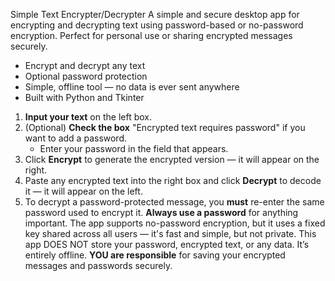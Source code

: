 Simple Text Encrypter/Decrypter
A simple and secure desktop app for encrypting and decrypting text using password-based or no-password encryption. Perfect for personal use or sharing encrypted messages securely.
- Encrypt and decrypt any text
- Optional password protection
- Simple, offline tool — no data is ever sent anywhere
- Built with Python and Tkinter
1. **Input your text** on the left box.
2. (Optional) **Check the box** "Encrypted text requires password" if you want to add a password.
   - Enter your password in the field that appears.
3. Click **Encrypt** to generate the encrypted version — it will appear on the right.
4. Paste any encrypted text into the right box and click **Decrypt** to decode it — it will appear on the left.
5. To decrypt a password-protected message, you **must** re-enter the same password used to encrypt it.
**Always use a password** for anything important. The app supports no-password encryption, but it uses a fixed key shared across all users — it's fast and simple, but not private.
This app DOES NOT store your password, encrypted text, or any data. It’s entirely offline.
**YOU are responsible** for saving your encrypted messages and passwords securely.
